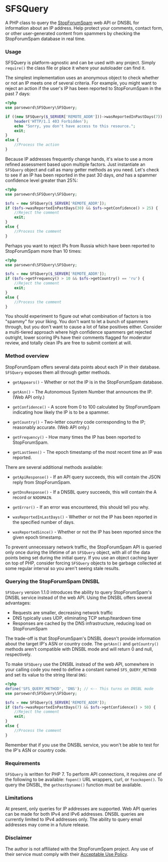 # SFSQuery

A PHP class to query the [StopForumSpam](https://stopforumspam.com/) web API or DNSBL for 
information about an IP address. Help protect your comments, contact form, or 
other user-generated content from spammers by checking the StopForumSpam 
database in real time. 

### Usage

SFSQuery is platform-agnostic and can be used with any project. 
Simply `require()` the class file or place it where your autoloader can find it.

The simplest implementation uses an anonymous object to check whether or not an 
IP meets one of several criteria. For example, you might want to reject an action 
if the user's IP has been reported to StopForumSpam in the past 7 days:

```php
<?php
use parseword\SFSQuery\SFSQuery;

if ((new SFSQuery($_SERVER['REMOTE_ADDR']))->wasReportedInPastDays(7)) {
    header('HTTP/1.1 403 Forbidden');
    echo "Sorry, you don't have access to this resource.";
    exit;
}
else {
    //Process the action
}
```

Because IP addresses frequently change hands, it's wise to use a more refined 
assessment based upon multiple factors. Just instantiate an `SFSQuery` object 
and call as many getter methods as you need. Let's check to see if an IP has 
been reported in the past 30 days, *and* has a spammer confidence level greater 
than 25%:

```php
<?php
use parseword\SFSQuery\SFSQuery;

$sfs = new SFSQuery($_SERVER['REMOTE_ADDR']);
if ($sfs->wasReportedInPastDays(30) && $sfs->getConfidence() > 25) {
    //Reject the comment
    exit;
}
else {
    //Process the comment
}
```
Perhaps you want to reject IPs from Russia which have been reported to 
StopForumSpam more than 10 times:

```php
<?php
use parseword\SFSQuery\SFSQuery;

$sfs = new SFSQuery($_SERVER['REMOTE_ADDR']);
if ($sfs->getFrequency() > 10 && $sfs->getCountry() == 'ru') {
    //Reject the comment
    exit;
}
else {
    //Process the comment
}
```
You should experiment to figure out what combination of factors is too "spammy" 
for your liking. You don't want to let a bunch of spammers through, but you 
don't want to cause a lot of false positives either. Consider a multi-tiered 
approach where high confidence spammers get rejected outright, lower scoring 
IPs have their comments flagged for moderator review, and totally clean IPs are 
free to submit content at will.

### Method overview

StopForumSpam offers several data points about each IP in their 
database. `SFSQuery` exposes them all through getter methods.

* `getAppears()` - Whether or not the IP is in the StopForumSpam database. 

* `getAsn()` - The Autonomous System Number that announces the IP. (Web API only.)

* `getConfidence()` - A score from 0 to 100 calculated by StopForumSpam 
indicating how likely the IP is to be a spammer. 

* `getCountry()` - Two-letter country code corresponding to the IP; reasonably 
accurate. (Web API only.)

* `getFrequency()` - How many times the IP has been reported to StopForumSpam. 

* `getLastSeen()` - The epoch timestamp of the most recent time an IP was reported. 

There are several additional methods available:

* `getApiResponse()` - If an API query succeeds, this will contain the JSON reply 
from StopForumSpam.

* `getDnsResponse()` - If a DNSBL query succeeds, this will contain the A record 
or `NXDOMAIN`.

* `getError()` - If an error was encountered, this should tell you why.

* `wasReportedInLastDays()` - Whether or not the IP has been reported in the 
specified number of days.

* `wasReportedSince()` - Whether or not the IP has been reported since the 
given epoch timestamp.

To prevent unnecessary network traffic, the StopForumSpam API is queried only 
once during the lifetime of an `SFSQuery` object, with all of the data points 
being set during the initial query. If you use an object caching layer on top 
of PHP, consider forcing `SFSQuery` objects to be garbage collected at some 
regular interval so you aren't seeing stale results. 

### Querying the StopForumSpam DNSBL

`SFSQuery` version 1.1.0 introduces the ability to query StopForumSpam's DNSBL 
service instead of the web API. Using the DNSBL offers several advantages:

* Requests are smaller, decreasing network traffic
* DNS typically uses UDP, eliminating TCP setup/teardown time
* Responses are cached by the DNS infrastructure, reducing load on StopForumSpam

The trade-off is that StopForumSpam's DNSBL doesn't provide information about 
the target IP's ASN or country code. The `getAsn()` and `getCountry()` methods 
aren't compatible with DNSBL mode and will return 0 and null, respectively.

To make `SFSQuery` use the DNSBL instead of the web API, somewhere in your 
calling code you need to define a constant named `SFS_QUERY_METHOD` and set 
its value to the string literal `DNS`:

```php
<?php
define('SFS_QUERY_METHOD', 'DNS'); // <-- This turns on DNSBL mode
use parseword\SFSQuery\SFSQuery;

$sfs = new SFSQuery($_SERVER['REMOTE_ADDR']);
if ($sfs->wasReportedInPastDays(7) && $sfs->getConfidence() > 50) {
    //Reject the comment
    exit;
}
else {
    //Process the comment
}
```
Remember that if you use the DNSBL service, you won't be able to test for 
the IP's ASN or country code.

### Requirements

`SFSQuery` is written for PHP 7. To perform API connections, it requires 
*one* of the following to be available: `fopen()` URL wrappers, curl, or `fsockopen()`. 
To query the DNSBL, the `gethostbyname()` function must be available.

### Limitations

At present, only queries for IP addresses are supported. Web API queries can be 
made for both IPv4 and IPv6 addresses. DNSBL queries are currently limited to IPv4 
addresses only. The ability to query email addresses may come in a future release. 

### Disclaimer

The author is not affiliated with the StopForumSpam project. Any use of their 
service must comply with their [Acceptable Use Policy](https://www.stopforumspam.com/legal).

